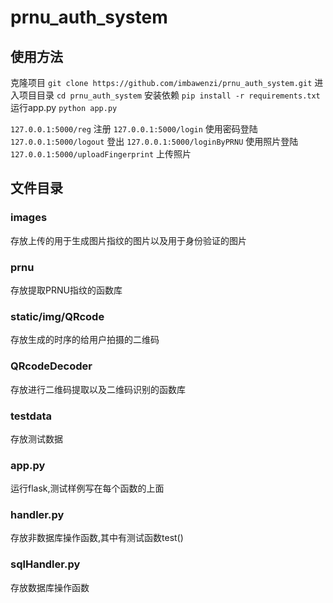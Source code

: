 # prnu_auth_system

## 使用方法
克隆项目
`git clone https://github.com/imbawenzi/prnu_auth_system.git`
进入项目目录
`cd prnu_auth_system`
安装依赖
`pip install -r requirements.txt`
运行app.py
`python app.py`

`127.0.0.1:5000/reg`				注册
`127.0.0.1:5000/login`				使用密码登陆
`127.0.0.1:5000/logout`				登出
`127.0.0.1:5000/loginByPRNU`		使用照片登陆
`127.0.0.1:5000/uploadFingerprint`	上传照片

## 文件目录

### images
存放上传的用于生成图片指纹的图片以及用于身份验证的图片

### prnu
存放提取PRNU指纹的函数库

### static/img/QRcode
存放生成的时序的给用户拍摄的二维码

### QRcodeDecoder
存放进行二维码提取以及二维码识别的函数库

### testdata
存放测试数据

### app.py
运行flask,测试样例写在每个函数的上面

### handler.py
存放非数据库操作函数,其中有测试函数test()

### sqlHandler.py
存放数据库操作函数



